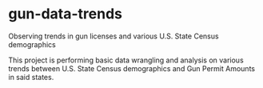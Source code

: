 # gun-data-trends
Observing trends in gun licenses and various U.S. State Census demographics

This project is performing basic data wrangling and analysis on various trends between U.S. State Census demographics and Gun Permit Amounts in said states.
